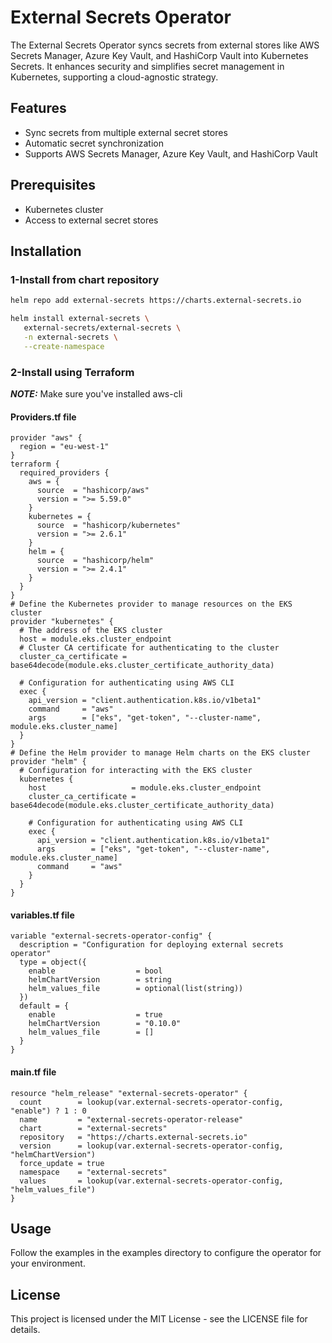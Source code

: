 # External Secrets Operator

The External Secrets Operator syncs secrets from external stores like AWS Secrets Manager, Azure Key Vault, and HashiCorp Vault into Kubernetes Secrets. It enhances security and simplifies secret management in Kubernetes, supporting a cloud-agnostic strategy.

## Features

- Sync secrets from multiple external secret stores
- Automatic secret synchronization
- Supports AWS Secrets Manager, Azure Key Vault, and HashiCorp Vault

## Prerequisites

- Kubernetes cluster
- Access to external secret stores

## Installation

### 1-Install from chart repository

```bash
helm repo add external-secrets https://charts.external-secrets.io

helm install external-secrets \
   external-secrets/external-secrets \
   -n external-secrets \
   --create-namespace
```

### 2-Install using Terraform
**_NOTE:_**  Make sure you've installed aws-cli 
#### Providers.tf file

```
provider "aws" {
  region = "eu-west-1"
}
terraform {
  required_providers {
    aws = {
      source  = "hashicorp/aws"
      version = ">= 5.59.0"
    }
    kubernetes = {
      source  = "hashicorp/kubernetes"
      version = ">= 2.6.1"
    }
    helm = {
      source  = "hashicorp/helm"
      version = ">= 2.4.1"
    }
  }
}
# Define the Kubernetes provider to manage resources on the EKS cluster
provider "kubernetes" {
  # The address of the EKS cluster
  host = module.eks.cluster_endpoint
  # Cluster CA certificate for authenticating to the cluster
  cluster_ca_certificate = base64decode(module.eks.cluster_certificate_authority_data)

  # Configuration for authenticating using AWS CLI
  exec {
    api_version = "client.authentication.k8s.io/v1beta1"
    command     = "aws"
    args        = ["eks", "get-token", "--cluster-name", module.eks.cluster_name]
  }
}
# Define the Helm provider to manage Helm charts on the EKS cluster
provider "helm" {
  # Configuration for interacting with the EKS cluster
  kubernetes {
    host                   = module.eks.cluster_endpoint
    cluster_ca_certificate = base64decode(module.eks.cluster_certificate_authority_data)

    # Configuration for authenticating using AWS CLI
    exec {
      api_version = "client.authentication.k8s.io/v1beta1"
      args        = ["eks", "get-token", "--cluster-name", module.eks.cluster_name]
      command     = "aws"
    }
  }
}
```
#### variables.tf file

```
variable "external-secrets-operator-config" {
  description = "Configuration for deploying external secrets operator"
  type = object({
    enable                  = bool
    helmChartVersion        = string
    helm_values_file        = optional(list(string))
  })
  default = {
    enable                  = true
    helmChartVersion        = "0.10.0"
    helm_values_file        = []
  }
}
```
#### main.tf file
```
resource "helm_release" "external-secrets-operator" {
  count        = lookup(var.external-secrets-operator-config, "enable") ? 1 : 0
  name         = "external-secrets-operator-release"
  chart        = "external-secrets"
  repository   = "https://charts.external-secrets.io"
  version      = lookup(var.external-secrets-operator-config, "helmChartVersion")
  force_update = true
  namespace    = "external-secrets"
  values       = lookup(var.external-secrets-operator-config, "helm_values_file")
}
```
## Usage

Follow the examples in the examples directory to configure the operator for your environment.


## License
This project is licensed under the MIT License - see the LICENSE file for details.
